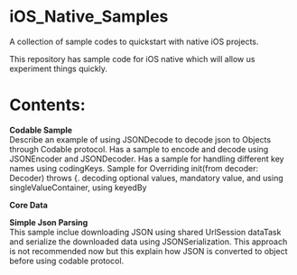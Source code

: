 # iOS_Native_Samples
A collection of sample codes to quickstart with native iOS projects.


This repository has sample code for iOS native which will allow us experiment things quickly. 

# Contents:

**Codable Sample**   
Describe an example of using JSONDecode to decode json to Objects through Codable protocol. 
Has a sample to encode and decode using JSONEncoder and JSONDecoder.
Has a sample for handling different key names using codingKeys. 
Sample for Overriding init(from decoder: Decoder) throws {. 
decoding optional values, mandatory value, and using singleValueContainer, using keyedBy

**Core Data** 


**Simple Json Parsing**  
This sample inclue downloading JSON using shared UrlSession dataTask and serialize the downloaded data using JSONSerialization. 
This approach is not recommended now but this explain how JSON is converted to object before using codable protocol. 
